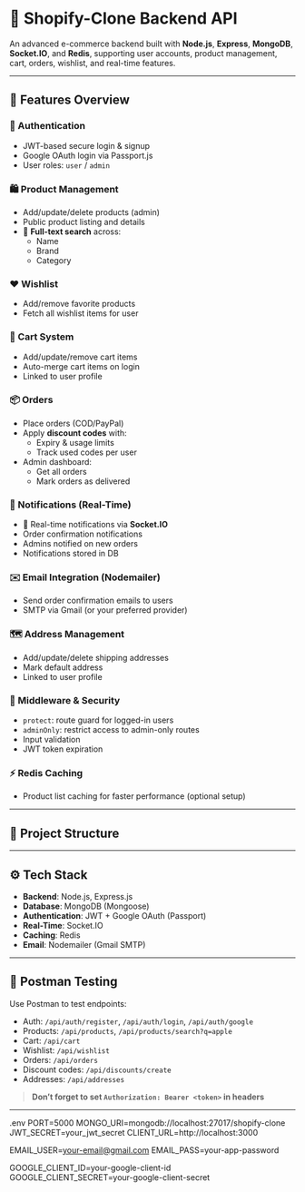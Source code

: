 # 🛒 Shopify-Clone Backend API

An advanced e-commerce backend built with **Node.js**, **Express**, **MongoDB**, **Socket.IO**, and **Redis**, supporting user accounts, product management, cart, orders, wishlist, and real-time features.

---

## 🚀 Features Overview

### 👤 Authentication
- JWT-based secure login & signup
- Google OAuth login via Passport.js
- User roles: `user` / `admin`

### 🛍️ Product Management
- Add/update/delete products (admin)
- Public product listing and details
- 🔎 **Full-text search** across:
  - Name
  - Brand
  - Category

### ❤️ Wishlist
- Add/remove favorite products
- Fetch all wishlist items for user

### 🛒 Cart System
- Add/update/remove cart items
- Auto-merge cart items on login
- Linked to user profile

### 📦 Orders
- Place orders (COD/PayPal)
- Apply **discount codes** with:
  - Expiry & usage limits
  - Track used codes per user
- Admin dashboard:
  - Get all orders
  - Mark orders as delivered

### 💬 Notifications (Real-Time)
- 🔔 Real-time notifications via **Socket.IO**
- Order confirmation notifications
- Admins notified on new orders
- Notifications stored in DB

### ✉️ Email Integration (Nodemailer)
- Send order confirmation emails to users
- SMTP via Gmail (or your preferred provider)

### 🗺️ Address Management
- Add/update/delete shipping addresses
- Mark default address
- Linked to user profile

### 🔐 Middleware & Security
- `protect`: route guard for logged-in users
- `adminOnly`: restrict access to admin-only routes
- Input validation
- JWT token expiration

### ⚡ Redis Caching
- Product list caching for faster performance (optional setup)

---

## 📁 Project Structure


---

## ⚙️ Tech Stack

- **Backend**: Node.js, Express.js
- **Database**: MongoDB (Mongoose)
- **Authentication**: JWT + Google OAuth (Passport)
- **Real-Time**: Socket.IO
- **Caching**: Redis
- **Email**: Nodemailer (Gmail SMTP)

---

## 🧪 Postman Testing

Use Postman to test endpoints:

- Auth: `/api/auth/register`, `/api/auth/login`, `/api/auth/google`
- Products: `/api/products`, `/api/products/search?q=apple`
- Cart: `/api/cart`
- Wishlist: `/api/wishlist`
- Orders: `/api/orders`
- Discount codes: `/api/discounts/create`
- Addresses: `/api/addresses`

> **Don’t forget to set `Authorization: Bearer <token>` in headers**

---

.env 
PORT=5000
MONGO_URI=mongodb://localhost:27017/shopify-clone
JWT_SECRET=your_jwt_secret
CLIENT_URL=http://localhost:3000

EMAIL_USER=your-email@gmail.com
EMAIL_PASS=your-app-password

GOOGLE_CLIENT_ID=your-google-client-id
GOOGLE_CLIENT_SECRET=your-google-client-secret

